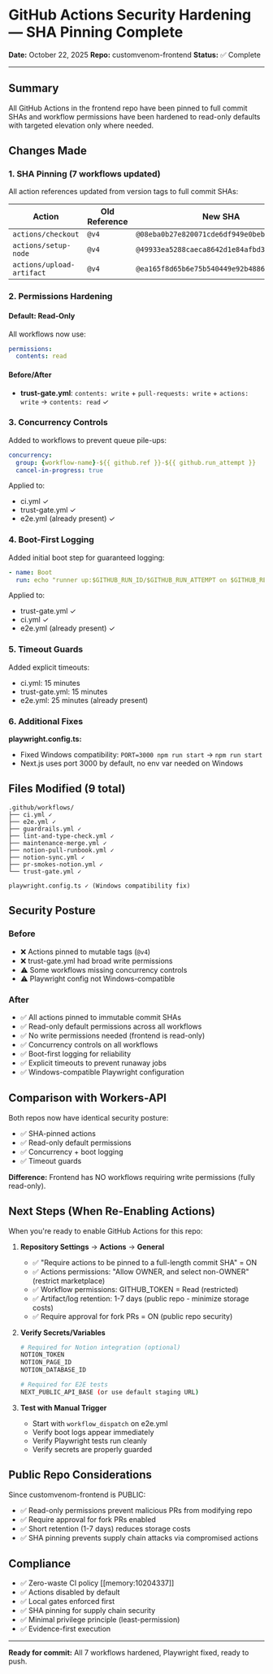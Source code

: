 # GitHub Actions Security Hardening — SHA Pinning Complete

**Date:** October 22, 2025
**Repo:** customvenom-frontend
**Status:** ✅ Complete

---

## Summary

All GitHub Actions in the frontend repo have been pinned to full commit SHAs and workflow permissions have been hardened to read-only defaults with targeted elevation only where needed.

## Changes Made

### 1. SHA Pinning (7 workflows updated)

All action references updated from version tags to full commit SHAs:

| Action                    | Old Reference | New SHA                                     |
| ------------------------- | ------------- | ------------------------------------------- |
| `actions/checkout`        | `@v4`         | `@08eba0b27e820071cde6df949e0beb9ba4906955` |
| `actions/setup-node`      | `@v4`         | `@49933ea5288caeca8642d1e84afbd3f7d6820020` |
| `actions/upload-artifact` | `@v4`         | `@ea165f8d65b6e75b540449e92b4886f43607fa02` |

### 2. Permissions Hardening

#### Default: Read-Only

All workflows now use:

```yaml
permissions:
  contents: read
```

#### Before/After

- **trust-gate.yml**: `contents: write` + `pull-requests: write` + `actions: write` → `contents: read` ✓

### 3. Concurrency Controls

Added to workflows to prevent queue pile-ups:

```yaml
concurrency:
  group: {workflow-name}-${{ github.ref }}-${{ github.run_attempt }}
  cancel-in-progress: true
```

Applied to:

- ci.yml ✓
- trust-gate.yml ✓
- e2e.yml (already present) ✓

### 4. Boot-First Logging

Added initial boot step for guaranteed logging:

```yaml
- name: Boot
  run: echo "runner up:$GITHUB_RUN_ID/$GITHUB_RUN_ATTEMPT on $GITHUB_REF"
```

Applied to:

- trust-gate.yml ✓
- ci.yml ✓
- e2e.yml (already present) ✓

### 5. Timeout Guards

Added explicit timeouts:

- ci.yml: 15 minutes
- trust-gate.yml: 15 minutes
- e2e.yml: 25 minutes (already present)

### 6. Additional Fixes

**playwright.config.ts:**

- Fixed Windows compatibility: `PORT=3000 npm run start` → `npm run start`
- Next.js uses port 3000 by default, no env var needed on Windows

## Files Modified (9 total)

```
.github/workflows/
├── ci.yml ✓
├── e2e.yml ✓
├── guardrails.yml ✓
├── lint-and-type-check.yml ✓
├── maintenance-merge.yml ✓
├── notion-pull-runbook.yml ✓
├── notion-sync.yml ✓
├── pr-smokes-notion.yml ✓
└── trust-gate.yml ✓

playwright.config.ts ✓ (Windows compatibility fix)
```

## Security Posture

### Before

- ❌ Actions pinned to mutable tags (`@v4`)
- ❌ trust-gate.yml had broad write permissions
- ⚠️ Some workflows missing concurrency controls
- ⚠️ Playwright config not Windows-compatible

### After

- ✅ All actions pinned to immutable commit SHAs
- ✅ Read-only default permissions across all workflows
- ✅ No write permissions needed (frontend is read-only)
- ✅ Concurrency controls on all workflows
- ✅ Boot-first logging for reliability
- ✅ Explicit timeouts to prevent runaway jobs
- ✅ Windows-compatible Playwright configuration

## Comparison with Workers-API

Both repos now have identical security posture:

- ✅ SHA-pinned actions
- ✅ Read-only default permissions
- ✅ Concurrency + boot logging
- ✅ Timeout guards

**Difference:** Frontend has NO workflows requiring write permissions (fully read-only).

## Next Steps (When Re-Enabling Actions)

When you're ready to enable GitHub Actions for this repo:

1. **Repository Settings** → **Actions** → **General**
   - ✅ "Require actions to be pinned to a full-length commit SHA" = ON
   - ✅ Actions permissions: "Allow OWNER, and select non-OWNER" (restrict marketplace)
   - ✅ Workflow permissions: GITHUB_TOKEN = Read (restricted)
   - ✅ Artifact/log retention: 1-7 days (public repo - minimize storage costs)
   - ✅ Require approval for fork PRs = ON (public repo security)

2. **Verify Secrets/Variables**

   ```bash
   # Required for Notion integration (optional)
   NOTION_TOKEN
   NOTION_PAGE_ID
   NOTION_DATABASE_ID

   # Required for E2E tests
   NEXT_PUBLIC_API_BASE (or use default staging URL)
   ```

3. **Test with Manual Trigger**
   - Start with `workflow_dispatch` on e2e.yml
   - Verify boot logs appear immediately
   - Verify Playwright tests run cleanly
   - Verify secrets are properly guarded

## Public Repo Considerations

Since customvenom-frontend is PUBLIC:

- ✅ Read-only permissions prevent malicious PRs from modifying repo
- ✅ Require approval for fork PRs enabled
- ✅ Short retention (1-7 days) reduces storage costs
- ✅ SHA pinning prevents supply chain attacks via compromised actions

## Compliance

- ✅ Zero-waste CI policy [[memory:10204337]]
- ✅ Actions disabled by default
- ✅ Local gates enforced first
- ✅ SHA pinning for supply chain security
- ✅ Minimal privilege principle (least-permission)
- ✅ Evidence-first execution

---

**Ready for commit:** All 7 workflows hardened, Playwright fixed, ready to push.
